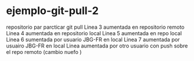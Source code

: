 # ejemplo-git-pull-2
repositorio par parcticar git pull
Linea 3 aumentada en repositorio remoto
Linea 4 aumentada en repositorio local
Linea 5 aumentada en repo local
Linea 6 sumentada por usuario JBG-FR en local
Linea 7 aumentada por usuairo JBG-FR en local
Linea aumentada por otro usuario con push sobre el repo remoto
(cambio nuefo )

